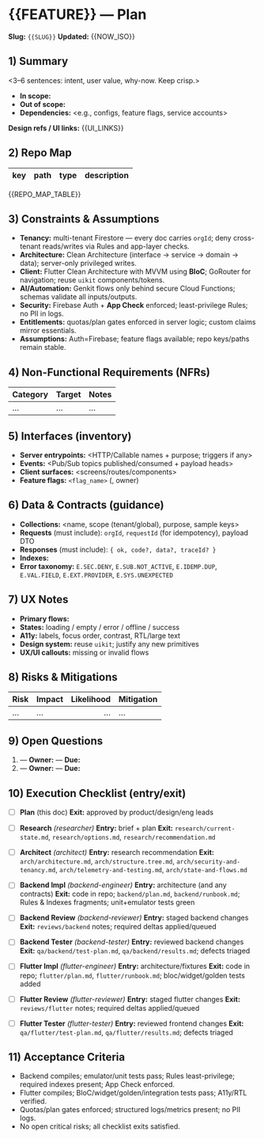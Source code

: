 # {{FEATURE}} — Plan

**Slug:** `{{SLUG}}`
**Updated:** {{NOW_ISO}}

## 1) Summary
<3–6 sentences: intent, user value, why-now. Keep crisp.>
- **In scope:** <bullets>
- **Out of scope:** <bullets>
- **Dependencies:** <e.g., configs, feature flags, service accounts>

**Design refs / UI links:** {{UI_LINKS}}

## 2) Repo Map
| key | path | type | description |
|---|---|---|---|
{{REPO_MAP_TABLE}}

## 3) Constraints & Assumptions
- **Tenancy:** multi-tenant Firestore — every doc carries `orgId`; deny cross-tenant reads/writes via Rules and app-layer checks.
- **Architecture:** Clean Architecture (interface → service → domain → data); server-only privileged writes.
- **Client:** Flutter Clean Architecture with MVVM using **BloC**; GoRouter for navigation; reuse `uikit` components/tokens.
- **AI/Automation:** Genkit flows only behind secure Cloud Functions; schemas validate all inputs/outputs.
- **Security:** Firebase Auth + **App Check** enforced; least-privilege Rules; no PII in logs.
- **Entitlements:** quotas/plan gates enforced in server logic; custom claims mirror essentials.
- **Assumptions:** Auth=Firebase; feature flags available; repo keys/paths remain stable.

## 4) Non-Functional Requirements (NFRs)
| Category | Target | Notes |
|---|---|---|
| … | … | … |

## 5) Interfaces (inventory)
- **Server entrypoints:** <HTTP/Callable names + purpose; triggers if any>
- **Events:** <Pub/Sub topics published/consumed + payload heads>
- **Client surfaces:** <screens/routes/components>
- **Feature flags:** `<flag_name>` (<default>, owner)

## 6) Data & Contracts (guidance)
- **Collections:** <name, scope (tenant/global), purpose, sample keys>
- **Requests** (must include): `orgId`, `requestId` (for idempotency), payload DTO
- **Responses** (must include): `{ ok, code?, data?, traceId? }`
- **Indexes:** <composites anticipated>
- **Error taxonomy:** `E.SEC.DENY`, `E.SUB.NOT_ACTIVE`, `E.IDEMP.DUP`, `E.VAL.FIELD`, `E.EXT.PROVIDER`, `E.SYS.UNEXPECTED`

## 7) UX Notes
- **Primary flows:** <bullets>
- **States:** loading / empty / error / offline / success
- **A11y:** labels, focus order, contrast, RTL/large text
- **Design system:** reuse `uikit`; justify any new primitives
- **UX/UI callouts:** missing or invalid flows

## 8) Risks & Mitigations
| Risk | Impact | Likelihood | Mitigation |
|---|---|---:|---|
| … | … | … | … |

## 9) Open Questions
1) <question> — **Owner:** <name> — **Due:** <date>
2) <question> — **Owner:** <name> — **Due:** <date>

## 10) Execution Checklist (entry/exit)

- [ ] **Plan** (this doc)
  **Exit:** approved by product/design/eng leads

- [ ] **Research** *(researcher)*
  **Entry:** brief + plan
  **Exit:** `research/current-state.md`, `research/options.md`, `research/recommendation.md`

- [ ] **Architect** *(architect)*
  **Entry:** research recommendation
  **Exit:** `arch/architecture.md`, `arch/structure.tree.md`, `arch/security-and-tenancy.md`, `arch/telemetry-and-testing.md`, `arch/state-and-flows.md`

- [ ] **Backend Impl** *(backend-engineer)*
  **Entry:** architecture (and any contracts)
  **Exit:** code in repo; `backend/plan.md`, `backend/runbook.md`; Rules & Indexes fragments; unit+emulator tests green

- [ ] **Backend Review** *(backend-reviewer)*
  **Entry:** staged backend changes
  **Exit:** `reviews/backend` notes; required deltas applied/queued

- [ ] **Backend Tester** *(backend-tester)*
  **Entry:** reviewed backend changes
  **Exit:** `qa/backend/test-plan.md`, `qa/backend/results.md`; defects triaged

- [ ] **Flutter Impl** *(flutter-engineer)*
  **Entry:** architecture/fixtures
  **Exit:** code in repo; `flutter/plan.md`, `flutter/runbook.md`; bloc/widget/golden tests added

- [ ] **Flutter Review** *(flutter-reviewer)*
  **Entry:** staged flutter changes
  **Exit:** `reviews/flutter` notes; required deltas applied/queued

- [ ] **Flutter Tester** *(flutter-tester)*
  **Entry:** reviewed frontend changes
  **Exit:** `qa/flutter/test-plan.md`, `qa/flutter/results.md`; defects triaged

## 11) Acceptance Criteria
- Backend compiles; emulator/unit tests pass; Rules least-privilege; required indexes present; App Check enforced.
- Flutter compiles; BloC/widget/golden/integration tests pass; A11y/RTL verified.
- Quotas/plan gates enforced; structured logs/metrics present; no PII logs.
- No open critical risks; all checklist exits satisfied.
